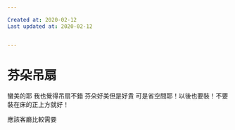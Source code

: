 ```yaml
---

Created at: 2020-02-12
Last updated at: 2020-02-12


---
```


# 芬朵吊扇


蠻美的耶
我也覺得吊扇不錯
芬朵好美但是好貴
可是省空間耶！以後也要裝！不要裝在床的正上方就好！

應該客廳比較需要

